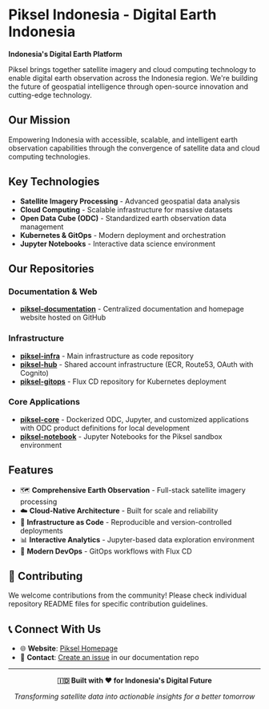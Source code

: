 # Piksel Indonesia - Digital Earth Indonesia

**Indonesia's Digital Earth Platform**

Piksel brings together satellite imagery and cloud computing technology to enable digital earth observation across the Indonesia region. We're building the future of geospatial intelligence through open-source innovation and cutting-edge technology.

## Our Mission

Empowering Indonesia with accessible, scalable, and intelligent earth observation capabilities through the convergence of satellite data and cloud computing technologies.

## Key Technologies

- **Satellite Imagery Processing** - Advanced geospatial data analysis
- **Cloud Computing** - Scalable infrastructure for massive datasets
- **Open Data Cube (ODC)** - Standardized earth observation data management
- **Kubernetes & GitOps** - Modern deployment and orchestration
- **Jupyter Notebooks** - Interactive data science environment

## Our Repositories

### Documentation & Web

- **[piksel-documentation](https://github.com/piksel-indonesia/piksel-documentation)** - Centralized documentation and homepage website hosted on GitHub

### Infrastructure

- **[piksel-infra](https://github.com/piksel-indonesia/piksel-infra)** - Main infrastructure as code repository
- **[piksel-hub](https://github.com/piksel-indonesia/piksel-hub)** - Shared account infrastructure (ECR, Route53, OAuth with Cognito)
- **[piksel-gitops](https://github.com/piksel-indonesia/piksel-gitops)** - Flux CD repository for Kubernetes deployment

### Core Applications

- **[piksel-core](https://github.com/piksel-indonesia/piksel-core)** - Dockerized ODC, Jupyter, and customized applications with ODC product definitions for local development
- **[piksel-notebook](https://github.com/piksel-indonesia/piksel-notebook)** - Jupyter Notebooks for the Piksel sandbox environment

## Features

- 🗺️ **Comprehensive Earth Observation** - Full-stack satellite imagery processing
- ☁️ **Cloud-Native Architecture** - Built for scale and reliability
- 🔧 **Infrastructure as Code** - Reproducible and version-controlled deployments
- 📊 **Interactive Analytics** - Jupyter-based data exploration environment
- 🚀 **Modern DevOps** - GitOps workflows with Flux CD

## 🤝 Contributing

We welcome contributions from the community! Please check individual repository README files for specific contribution guidelines.

## 📞 Connect With Us

- 🌐 **Website**: [Piksel Homepage](https://staging.pik-sel.id)
- 📧 **Contact**: [Create an issue](https://github.com/piksel-indonesia/piksel-documentation/issues) in our documentation repo

---

<div align="center">
  
**🇮🇩 Built with ❤️ for Indonesia's Digital Future**
  
*Transforming satellite data into actionable insights for a better tomorrow*
  
</div>

